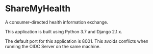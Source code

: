 # ShareMyHealth

A consumer-directed health information exchange.

This application is built using Python 3.7 and Django 2.1.x.

The default port for this application is 8001. This avoids 
conflicts when running the OIDC Server on the same machine.
